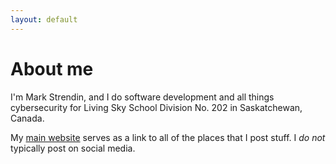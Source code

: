 ```yaml
---
layout: default
---
```


<h1>About me</h1>

I'm Mark Strendin, and I do software development and all things cybersecurity for Living Sky School Division No. 202 in Saskatchewan, Canada.

My [main website](https://markstrendin.ca) serves as a link to all of the places that I post stuff. I _do not_ typically post on social media.